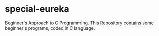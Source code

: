 # special-eureka
Beginner's Approach to C Programming.
This Repository contains some beginner's programs, coded in C language. 
